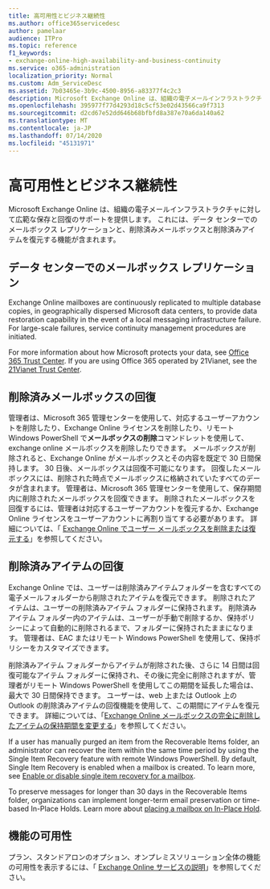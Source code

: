 ```yaml
---
title: 高可用性とビジネス継続性
ms.author: office365servicedesc
author: pamelaar
audience: ITPro
ms.topic: reference
f1_keywords:
- exchange-online-high-availability-and-business-continuity
ms.service: o365-administration
localization_priority: Normal
ms.custom: Adm_ServiceDesc
ms.assetid: 7b03465e-3b9c-4500-8956-a83377f4c2c3
description: Microsoft Exchange Online は、組織の電子メールインフラストラクチャに対して広範な保存と回復のサポートを提供します。 これには、データ センターでのメールボックス レプリケーションと、削除済みメールボックスと削除済みアイテムを復元する機能が含まれます。
ms.openlocfilehash: 395977f77d4293d18c5cf53e02d43566ca9f7313
ms.sourcegitcommit: d2cd67e52dd646b68bfbfd8a387e70a6da140a62
ms.translationtype: MT
ms.contentlocale: ja-JP
ms.lasthandoff: 07/14/2020
ms.locfileid: "45131971"
---
```

# <a name="high-availability-and-business-continuity"></a>高可用性とビジネス継続性

Microsoft Exchange Online は、組織の電子メールインフラストラクチャに対して広範な保存と回復のサポートを提供します。 これには、データ センターでのメールボックス レプリケーションと、削除済みメールボックスと削除済みアイテムを復元する機能が含まれます。
  
## <a name="mailbox-replication-at-data-centers"></a>データ センターでのメールボックス レプリケーション

Exchange Online mailboxes are continuously replicated to multiple database copies, in geographically dispersed Microsoft data centers, to provide data restoration capability in the event of a local messaging infrastructure failure. For large-scale failures, service continuity management procedures are initiated.
  
For more information about how Microsoft protects your data, see [Office 365 Trust Center](https://go.microsoft.com/fwlink/p/?LinkId=299135). If you are using Office 365 operated by 21Vianet, see the [21Vianet Trust Center](https://www.21vbluecloud.com/office365/trustcenter/onlineservices.mdl).
  
## <a name="deleted-mailbox-recovery"></a>削除済みメールボックスの回復

管理者は、Microsoft 365 管理センターを使用して、対応するユーザーアカウントを削除したり、Exchange Online ライセンスを削除したり、リモート Windows PowerShell で**メールボックスの削除**コマンドレットを使用して、exchange online メールボックスを削除したりできます。 メールボックスが削除されると、Exchange Online がメールボックスとその内容を既定で 30 日間保持します。 30 日後、メールボックスは回復不可能になります。 回復したメールボックスには、削除された時点でメールボックスに格納されていたすべてのデータが含まれます。 管理者は、Microsoft 365 管理センターを使用して、保存期間内に削除されたメールボックスを回復できます。 削除されたメールボックスを回復するには、管理者は対応するユーザーアカウントを復元するか、Exchange Online ライセンスをユーザーアカウントに再割り当てする必要があります。 詳細については、「 [Exchange Online でユーザー メールボックスを削除または復元する](https://go.microsoft.com/fwlink/p/?LinkId=286992)」を参照してください。
  
## <a name="deleted-item-recovery"></a>削除済みアイテムの回復

Exchange Online では、ユーザーは削除済みアイテムフォルダーを含むすべての電子メールフォルダーから削除されたアイテムを復元できます。 削除されたアイテムは、ユーザーの削除済みアイテム フォルダーに保持されます。 削除済みアイテム フォルダー内のアイテムは、ユーザーが手動で削除するか、保持ポリシーによって自動的に削除されるまで、フォルダーに保持されたままになります。 管理者は、EAC またはリモート Windows PowerShell を使用して、保持ポリシーをカスタマイズできます。
  
削除済みアイテム フォルダーからアイテムが削除された後、さらに 14 日間は回復可能なアイテム フォルダーに保持され、その後に完全に削除されますが、管理者がリモート Windows PowerShell を使用してこの期間を延長した場合は、最大で 30 日間保持できます。 ユーザーは、web 上または Outlook 上の Outlook の削除済みアイテムの回復機能を使用して、この期間にアイテムを復元できます。 詳細については、「[Exchange Online メールボックスの完全に削除したアイテムの保持期間を変更する](https://go.microsoft.com/fwlink/p/?LinkId=286940)」を参照してください。
  
If a user has manually purged an item from the Recoverable Items folder, an administrator can recover the item within the same time period by using the Single Item Recovery feature with remote Windows PowerShell. By default, Single Item Recovery is enabled when a mailbox is created. To learn more, see [Enable or disable single item recovery for a mailbox](https://go.microsoft.com/fwlink/p/?LinkID=286941).
  
To preserve messages for longer than 30 days in the Recoverable Items folder, organizations can implement longer-term email preservation or time-based In-Place Holds. Learn more about [placing a mailbox on In-Place Hold](https://go.microsoft.com/fwlink/p/?LinkId=271746).
  
## <a name="feature-availability"></a>機能の可用性

プラン、スタンドアロンのオプション、オンプレミスソリューション全体の機能の可用性を表示するには、「 [Exchange Online サービスの説明](exchange-online-service-description.md)」を参照してください。
  